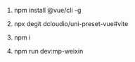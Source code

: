 1. npm install @vue/cli -g

2. npx degit dcloudio/uni-preset-vue#vite <project-name>

3. npm i

4. npm run dev:mp-weixin